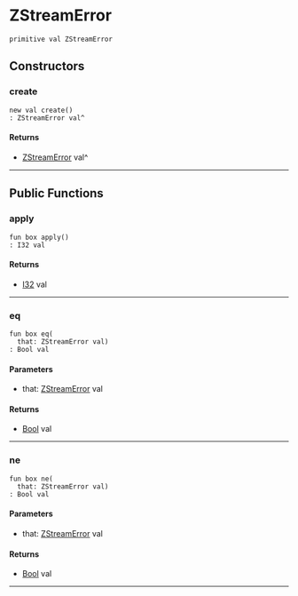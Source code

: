 # ZStreamError

```pony
primitive val ZStreamError
```

## Constructors

### create

```pony
new val create()
: ZStreamError val^
```

#### Returns

* [ZStreamError](.-compression-ZStreamError) val^

---

## Public Functions

### apply

```pony
fun box apply()
: I32 val
```

#### Returns

* [I32](builtin-I32) val

---

### eq

```pony
fun box eq(
  that: ZStreamError val)
: Bool val
```
#### Parameters

*   that: [ZStreamError](.-compression-ZStreamError) val

#### Returns

* [Bool](builtin-Bool) val

---

### ne

```pony
fun box ne(
  that: ZStreamError val)
: Bool val
```
#### Parameters

*   that: [ZStreamError](.-compression-ZStreamError) val

#### Returns

* [Bool](builtin-Bool) val

---

